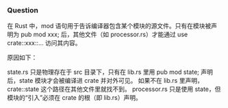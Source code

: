 ### Question
在 Rust 中，mod 语句用于告诉编译器包含某个模块的源文件。只有在模块被声明为 pub mod xxx; 后，其他文件（如 processor.rs）才能通过 use crate::xxx::... 访问其内容。

原因如下：

state.rs 只是物理存在于 src 目录下，只有在 lib.rs 里用 pub mod state; 声明后，state 模块才会被编译进 crate 并对外可见。
如果不在 lib.rs 里声明，crate::state 这个路径在其他文件里就找不到。
processor.rs 只是使用 state，但模块的“引入”必须在 crate 的根（即 lib.rs）声明。